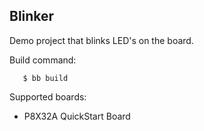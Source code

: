 ## Blinker

Demo project that blinks LED's on the board.

Build command:

       $ bb build

Supported boards:

* P8X32A QuickStart Board
